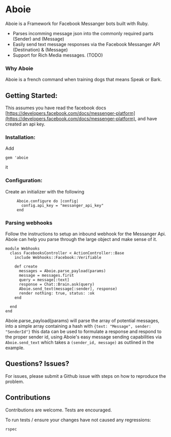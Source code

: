 # Aboie


Aboie is a Framework for Facebook Messanger bots built with Ruby.

* Parses incomming message json into the commonly required parts (Sender) and (Message)
* Easily send text message responses via the Facebook Messanger API (Destination) & (Message)
* Support for Rich Media messages. (TODO)


### Why Aboie

Aboie is a french command when training dogs that means Speak or Bark.

## Getting Started:

This assumes you have read the facebook docs [https://developers.facebook.com/docs/messenger-platform](https://developers.facebook.com/docs/messenger-platform), and have created an api key.

### Installation:

Add

`gem 'aboie`

it

### Configuration:

Create an initializer with the following

```
	 Aboie.configure do |config|
	   config.api_key = "messanger_api_key"
	 end
```


### Parsing webhooks

Follow the instructions to setup an inbound webhook for the Messanger Api.
Aboie can help you parse through the large object and make sense of it.

```
module Webhooks
  class FacebooksController < ActionController::Base
    include Webhooks::Facebook::Verifiable

    def create
      messages = Aboie.parse_payload(params)
      message = messages.first
      query = message[:text]
      response = Chat::Brain.ask(query)
      Aboie.send_text(message[:sender], response)
      render nothing: true, status: :ok
    end

  end
end

```

Aboie.parse_payload(params) will parse the array of potential messages, into a simple array containing a hash with `{text: "Message", sender: "SenderId"}` this data can be used to formulate a response and respond to the proper sender id, using Aboie's easy message sending capabilities via `Aboie.send_text` which takes a `(sender_id, message)` as outlined in the example.




## Questions?  Issues?

For issues, please submit a Github issue with steps on how to reproduce the problem.


## Contributions

Contributions are welcome. Tests are encouraged.

To run tests / ensure your changes have not caused any regressions:

```
rspec
```
